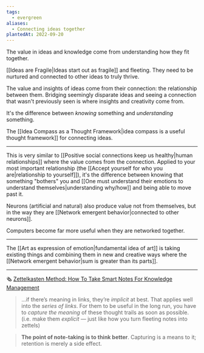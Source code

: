 ```yaml
---
tags:
  - evergreen
aliases:
  - Connecting ideas together
plantedAt: 2022-09-20
---
```

The value in ideas and knowledge come from understanding how they fit together.

[[Ideas are Fragile|Ideas start out as fragile]] and fleeting. They need to be nurtured and connected to other ideas to truly thrive.

The value and insights of ideas come from their connection: the relationship between them. Bridging seemingly disparate ideas and seeing a connection that wasn't previously seen is where insights and creativity come from.

It's the difference between *knowing* something and *understanding* something.

The [[Idea Compass as a Thought Framework|idea compass is a useful thought framework]] for connecting ideas.

---

This is very similar to [[Positive social connections keep us healthy|human relationships]] where the value comes from the connection. Applied to your most important relationship (the [[Accept yourself for who you are|relationship to yourself]]), it's the difference between knowing that something "bothers" you and [[One must understand their emotions to understand themselves|understanding why/how]] and being able to move past it.

Neurons (artificial and natural) also produce value not from themselves, but in the way they are [[Network emergent behavior|connected to other neurons]].

Computers become far more useful when they are networked together.

---

The [[Art as expression of emotion|fundamental idea of art]] is taking existing things and combining them in new and creative ways where the [[Network emergent behavior|sum is greater than its parts]].

---

🗞️ [Zettelkasten Method: How To Take Smart Notes For Knowledge Management](https://leananki.com/zettelkasten-method-smart-notes/)

> ...if there’s meaning in links, they’re _implicit_ at best. That applies well into the _series of links_. For them to be useful in the long run, you have to _capture the meaning_ of these thought trails as soon as possible. (i.e. make them _explicit_ — just like how you turn fleeting notes into zettels)

> **The point of note-taking is to think better**. Capturing is a means to it; retention is merely a side effect.
